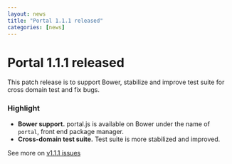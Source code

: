 ```yaml
---
layout: news
title: "Portal 1.1.1 released"
categories: [news]
---
```


# Portal 1.1.1 released

This patch release is to support Bower, stabilize and improve test suite for cross domain test and fix bugs.

### Highlight

* **Bower support.** portal.js is available on Bower under the name of `portal`, front end package manager.
* **Cross-domain test suite.** Test suite is more stabilized and improved.

See more on [v1.1.1 issues](https://github.com/flowersinthesand/portal/issues?milestone=16&page=1&state=closed)
